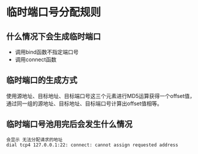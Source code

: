 # 临时端口号分配规则

## 什么情况下会生成临时端口
- 调用bind函数不指定端口号
- 调用connect函数

## 临时端口的生成方式
使用源地址、目标地址、目标端口号这三个元素进行MD5运算获得一个offset值，通过同一组的源地址、目标地址、目标端口号计算出offset值相等。


## 临时端口号池用完后会发生什么情况
```
会显示 无法分配请求的地址
dial tcp4 127.0.0.1:22: connect: cannot assign requested address
```